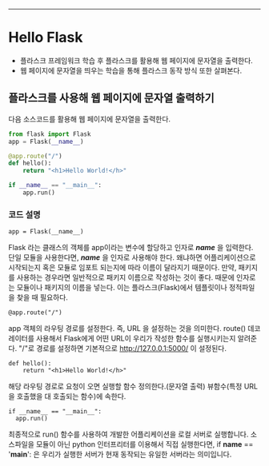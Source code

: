 ---
# Hello Flask

+ 플라스크 프레임워크 학습 후 플라스크를 활용해 웹 페이지에 문자열을 출력한다.
+ 웹 페이지에 문자열을 띄우는 학습을 통해 플라스크 동작 방식 또한 살펴본다.

## 플라스크를 사용해 웹 페이지에 문자열 출력하기

다음 소스코드를 활용해 웹 페이지에 문자열을 출력한다.
``` python
from flask import Flask
app = Flask(__name__)

@app.route("/")
def hello():
	return "<h1>Hello World!</h>"

if __name__ == "__main__":
	app.run()
```
### 코드 설명

    app = Flask(__name__)

Flask 라는 클래스의 객체를 app이라는 변수에 할당하고 인자로 ___name___ 을 입력한다. 단일 모듈을 사용한다면, ___name___ 을 인자로 사용해야 한다.
왜냐하면 어플리케이션으로 시작되는지 혹은 모듈로 임포트 되는지에 따라 이름이 달라지기 때문이다. 만약, 패키지를 사용하는 경우라면 일반적으로 패키지 이름으로 작성하는 것이 좋다.
때문에 인자로는 모듈이나 패키지의 이름을 넣는다. 이는 플라스크(Flask)에서 템플릿이나 정적파일을 찾을 때 필요하다.

    @app.route("/")

app 객체의 라우팅 경로를 설정한다. 즉, URL 을 설정하는 것을 의미한다.
route() 데코레이터를 사용해서 Flask에게 어떤 URL이 우리가 작성한 함수를 실행시키는지 알려준다.
"/"로 경로를 설정하면 기본적으로 http://127.0.0.1:5000/ 이 설정된다.

    def hello():
	    return "<h1>Hello World!</h>"

해당 라우팅 경로로 요청이 오면 실행할 함수 정의한다.(문자열 출력)
뷰함수(특정 URL을 호출했을 대 호출되는 함수)에 속한다.

    if __name__ == "__main__":
      app.run()

최종적으로 run() 함수를 사용하여 개발한 어플리케이션을 로컬 서버로 실행합니다.
소스파일을 모듈이 아닌 python 인터프리터를 이용해서 직접 실행한다면,
if __name__ == '__main__': 은 우리가 실행한 서버가 현재 동작되는 유일한 서버라는 의미입니다.
